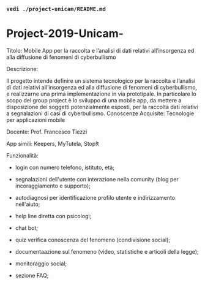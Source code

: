 
### `vedi ./project-unicam/README.md`


# Project-2019-Unicam-

Titolo: Mobile App per la raccolta e l’analisi di dati relativi all’insorgenza ed alla diffusione di fenomeni di cyberbullismo 

Descrizione:

Il progetto intende definire un sistema tecnologico per la raccolta e l’analisi di dati relativi all’insorgenza ed alla diffusione di fenomeni di cyberbullismo, e realizzarne una prima implementazione in via prototipale. In particolare lo scopo del group project è lo sviluppo di una mobile app, da mettere a disposizione dei soggetti potenzialmente esposti, per la raccolta dati relativi a segnalazioni di casi di cyberbullismo.
Conoscenze Acquisite:
Tecnologie per applicazioni mobile

Docente: Prof. Francesco Tiezzi

App simili: Keepers, MyTutela, Stop!t

Funzionalità:

- login con numero telefono, istituto, età;

- segnalazioni dell'utente con interazione nella comunity (blog per incoraggiamento e supporto);

- autodiagnosi per identificazione profilo utente e indirizzamento nell'aiuto;

- help line diretta con psicologi;

- chat bot;

- quiz verifica conoscenza del fenomeno (condivisione social);

- documentaazione sul fenomeno (video, statistiche e articoli della legge);

- monitoraggio social;

- sezione FAQ;
